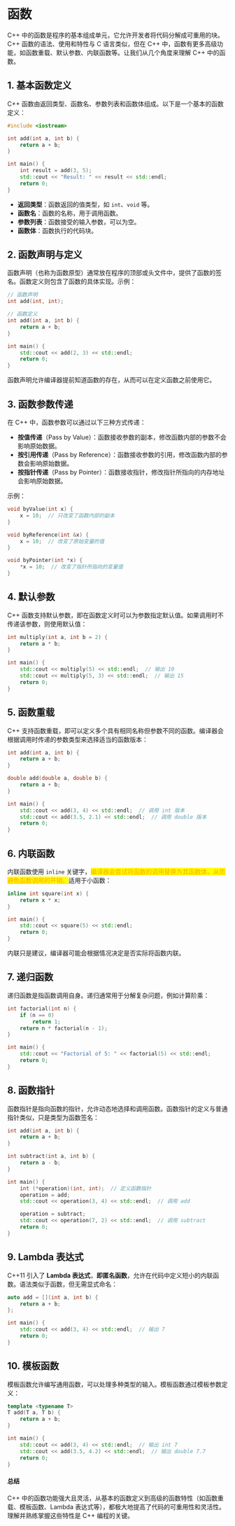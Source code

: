 # 函数

C++ 中的函数是程序的基本组成单元，它允许开发者将代码分解成可重用的块。C++ 函数的语法、使用和特性与 C 语言类似，但在 C++ 中，函数有更多高级功能，如函数重载、默认参数、内联函数等。让我们从几个角度来理解 C++ 中的函数。

## 1. **基本函数定义**

C++ 函数由返回类型、函数名、参数列表和函数体组成。以下是一个基本的函数定义：

```cpp
#include <iostream>

int add(int a, int b) {
    return a + b;
}

int main() {
    int result = add(3, 5);
    std::cout << "Result: " << result << std::endl;
    return 0;
}
```

* **返回类型**：函数返回的值类型，如 `int`、`void` 等。
* **函数名**：函数的名称，用于调用函数。
* **参数列表**：函数接受的输入参数，可以为空。
* **函数体**：函数执行的代码块。

## 2. **函数声明与定义**

函数声明（也称为函数原型）通常放在程序的顶部或头文件中，提供了函数的签名。函数定义则包含了函数的具体实现。示例：

```cpp
// 函数声明
int add(int, int);

// 函数定义
int add(int a, int b) {
    return a + b;
}

int main() {
    std::cout << add(2, 3) << std::endl;
    return 0;
}
```

函数声明允许编译器提前知道函数的存在，从而可以在定义函数之前使用它。

## 3. **函数参数传递**

在 C++ 中，函数参数可以通过以下三种方式传递：

* **按值传递**（Pass by Value）：函数接收参数的副本，修改函数内部的参数不会影响原始数据。
* **按引用传递**（Pass by Reference）：函数接收参数的引用，修改函数内部的参数会影响原始数据。
* **按指针传递**（Pass by Pointer）：函数接收指针，修改指针所指向的内存地址会影响原始数据。

示例：

```cpp
void byValue(int x) {
    x = 10;  // 只改变了函数内部的副本
}

void byReference(int &x) {
    x = 10;  // 改变了原始变量的值
}

void byPointer(int *x) {
    *x = 10;  // 改变了指针所指向的变量值
}
```

## 4. **默认参数**

C++ 函数支持默认参数，即在函数定义时可以为参数指定默认值。如果调用时不传递该参数，则使用默认值：

```cpp
int multiply(int a, int b = 2) {
    return a * b;
}

int main() {
    std::cout << multiply(5) << std::endl;  // 输出 10
    std::cout << multiply(5, 3) << std::endl;  // 输出 15
    return 0;
}
```

## 5. **函数重载**

C++ 支持函数重载，即可以定义多个具有相同名称但参数不同的函数。编译器会根据调用时传递的参数类型来选择适当的函数版本：

```cpp
int add(int a, int b) {
    return a + b;
}

double add(double a, double b) {
    return a + b;
}

int main() {
    std::cout << add(3, 4) << std::endl;  // 调用 int 版本
    std::cout << add(3.5, 2.1) << std::endl;  // 调用 double 版本
    return 0;
}
```

## 6. **内联函数**

内联函数使用 `inline` 关键字，<mark style="color:orange;">编译器会尝试将函数的调用替换为其函数体，从而避免函数调用的开销。</mark>适用于小函数：

```cpp
inline int square(int x) {
    return x * x;
}

int main() {
    std::cout << square(5) << std::endl;
    return 0;
}
```

内联只是建议，编译器可能会根据情况决定是否实际将函数内联。



## 7. **递归函数**

递归函数是指函数调用自身。递归通常用于分解复杂问题，例如计算阶乘：

```cpp
int factorial(int n) {
    if (n == 0)
        return 1;
    return n * factorial(n - 1);
}

int main() {
    std::cout << "Factorial of 5: " << factorial(5) << std::endl;
    return 0;
}
```

## 8. **函数指针**

函数指针是指向函数的指针，允许动态地选择和调用函数。函数指针的定义与普通指针类似，只是类型为函数签名：

```cpp
int add(int a, int b) {
    return a + b;
}

int subtract(int a, int b) {
    return a - b;
}

int main() {
    int (*operation)(int, int);  // 定义函数指针
    operation = add;
    std::cout << operation(3, 4) << std::endl;  // 调用 add

    operation = subtract;
    std::cout << operation(7, 2) << std::endl;  // 调用 subtract
    return 0;
}
```

## 9. **Lambda 表达式**

C++11 引入了 **Lambda 表达式**，**即匿名函数**，允许在代码中定义短小的内联函数。语法类似于函数，但无需显式命名：

```cpp
auto add = [](int a, int b) {
    return a + b;
};

int main() {
    std::cout << add(3, 4) << std::endl;  // 输出 7
    return 0;
}
```

## 10. **模板函数**

模板函数允许编写通用函数，可以处理多种类型的输入。模板函数通过模板参数定义：

```cpp
template <typename T>
T add(T a, T b) {
    return a + b;
}

int main() {
    std::cout << add(3, 4) << std::endl;  // 输出 int 7
    std::cout << add(3.5, 4.2) << std::endl;  // 输出 double 7.7
    return 0;
}
```

#### 总结

C++ 中的函数功能强大且灵活，从基本的函数定义到高级的函数特性（如函数重载、模板函数、Lambda 表达式等），都极大地提高了代码的可重用性和灵活性。理解并熟练掌握这些特性是 C++ 编程的关键。
